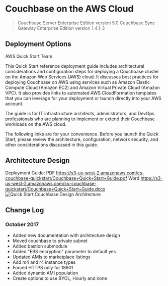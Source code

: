 # Couchbase on the AWS Cloud
> Couchbase Server Enterprise Edition version 5.0
> Couchbase Sync Gateway Enterprise Edition version  1.4.1-3

## Deployment Options
AWS Quick Start Team

This Quick Start reference deployment guide includes architectural considerations and configuration steps for deploying a Couchbase cluster on the Amazon Web Services (AWS) cloud. It discusses best practices for deploying Couchbase on AWS using services such as Amazon Elastic Compute Cloud (Amazon EC2) and Amazon Virtual Private Cloud (Amazon VPC). It also provides links to automated AWS CloudFormation templates that you can leverage for your deployment or launch directly into your AWS account.

The guide is for IT infrastructure architects, administrators, and DevOps professionals who are planning to implement or extend their Couchbase workloads on the AWS cloud.

The following links are for your convenience. Before you launch the Quick Start, please review the architecture, configuration, network security, and other considerations discussed in this guide.

## Architecture Design
Deployment Guide: PDF https://s3-us-west-2.amazonaws.com/cs-couchbase-quickstart/Couchbase+Quick+Start+Guide.pdf Word https://s3-us-west-2.amazonaws.com/cs-couchbase-quickstart/Couchbase+Quick+Start+Guide.docx
![Quick Start Couchbase Design Architecture](https://s3-us-west-2.amazonaws.com/cs-couchbase-quickstart/Couchbase-Quick+Start+architecture+diagram.png)

## Change Log
### October 2017
* Added new documentation with architecture design 
* Moved couchbase to private subnet
* Added bastion submodule
* Added "EBS encryption" parameter to default yes
* Updated AMIs to marketplace listings
* Add m4 and r4 instance types
* Forced HTTPS only for 18901
* Added dynamic AMI population
* Create options to use BYOL, Hourly and none
